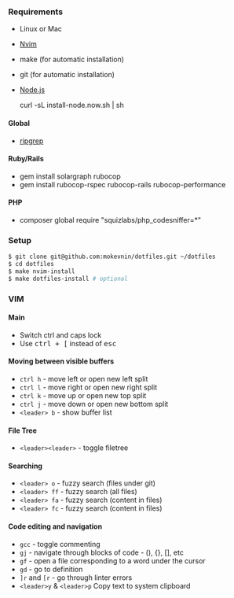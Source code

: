 ### Requirements

* Linux or Mac
* [Nvim](https://github.com/neovim/neovim/wiki/Installing-Neovim)
* make (for automatic installation)
* git (for automatic installation)
* [Node.js](https://nodejs.org/en/download/package-manager/) 

    curl -sL install-node.now.sh | sh

#### Global

* [ripgrep](https://github.com/BurntSushi/ripgrep)

#### Ruby/Rails

* gem install solargraph rubocop
* gem install rubocop-rspec rubocop-rails rubocop-performance

#### PHP

* composer global require "squizlabs/php_codesniffer=*"

### Setup

```sh
$ git clone git@github.com:mokevnin/dotfiles.git ~/dotfiles 
$ cd dotfiles
$ make nvim-install
$ make dotfiles-install # optional
```

### VIM

#### Main

* Switch ctrl and caps lock
* Use <kbd>ctrl + [</kbd> instead of <kbd>esc</kdb>

#### Moving between visible buffers

* `ctrl h` - move left or open new left split
* `ctrl l` - move right or open new right split
* `ctrl k` - move up or open new top split
* `ctrl j` - move down or open new bottom split
* `<leader> b` - show buffer list

#### File Tree

* `<leader><leader>` - toggle filetree

#### Searching

* `<leader> o` - fuzzy search (files under git)
* `<leader> ff` - fuzzy search (all files)
* `<leader> fa` - fuzzy search (content in files)
* `<leader> fc` - fuzzy search (content in files)

#### Code editing and navigation

* `gcc` - toggle commenting
* `gj` - navigate through blocks of code - (), {}, [], etс
* `gf` - open a file corresponding to a word under the cursor
* `gd` - go to definition
* `]r` and `[r` - go through linter errors
* `<leader>y` & `<leader>p` Copy text to system clipboard
